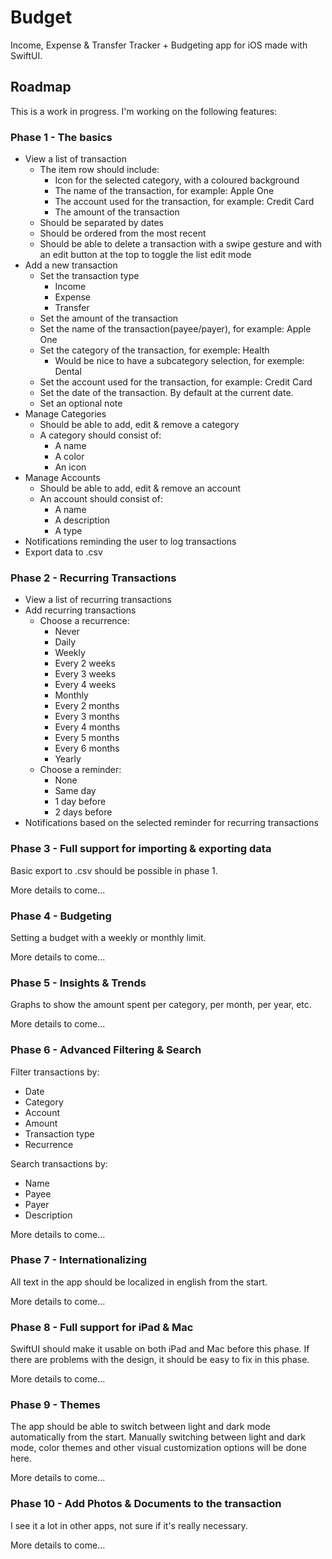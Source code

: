 # Budget

Income, Expense & Transfer Tracker + Budgeting app for iOS made with SwiftUI.

## Roadmap

This is a work in progress. I'm working on the following features:

### Phase 1 - The basics

- View a list of transaction
  - The item row should include:
    - Icon for the selected category, with a coloured background
    - The name of the transaction, for example: Apple One
    - The account used for the transaction, for example: Credit Card
    - The amount of the transaction
  - Should be separated by dates
  - Should be ordered from the most recent
  - Should be able to delete a transaction with a swipe gesture and with an edit button at the top to toggle the list edit mode
- Add a new transaction
  - Set the transaction type
    - Income
    - Expense
    - Transfer
  - Set the amount of the transaction
  - Set the name of the transaction(payee/payer), for example: Apple One
  - Set the category of the transaction, for exemple: Health
    - Would be nice to have a subcategory selection, for exemple: Dental
  - Set the account used for the transaction, for example: Credit Card
  - Set the date of the transaction. By default at the current date.
  - Set an optional note
- Manage Categories
  - Should be able to add, edit & remove a category
  - A category should consist of:
    - A name
    - A color
    - An icon
- Manage Accounts
  - Should be able to add, edit & remove an account
  - An account should consist of:
    - A name
    - A description
    - A type
- Notifications reminding the user to log transactions
- Export data to .csv

### Phase 2 - Recurring Transactions

- View a list of recurring transactions
- Add recurring transactions
  - Choose a recurrence:
    - Never
    - Daily
    - Weekly
    - Every 2 weeks
    - Every 3 weeks
    - Every 4 weeks
    - Monthly
    - Every 2 months
    - Every 3 months
    - Every 4 months
    - Every 5 months
    - Every 6 months
    - Yearly
  - Choose a reminder:
    - None
    - Same day
    - 1 day before
    - 2 days before
- Notifications based on the selected reminder for recurring transactions

### Phase 3 - Full support for importing & exporting data

Basic export to .csv should be possible in phase 1.

More details to come...

### Phase 4 - Budgeting

Setting a budget with a weekly or monthly limit.

More details to come...

### Phase 5 - Insights & Trends

Graphs to show the amount spent per category, per month, per year, etc.

More details to come...

### Phase 6 - Advanced Filtering & Search

Filter transactions by:

- Date
- Category
- Account
- Amount
- Transaction type
- Recurrence

Search transactions by:

- Name
- Payee
- Payer
- Description

More details to come...

### Phase 7 - Internationalizing

All text in the app should be localized in english from the start.

More details to come...

### Phase 8 - Full support for iPad & Mac

SwiftUI should make it usable on both iPad and Mac before this phase. If there are problems with the design, it should be easy to fix in this phase.

More details to come...

### Phase 9 - Themes

The app should be able to switch between light and dark mode automatically from the start. Manually switching between light and dark mode, color themes and other visual customization options will be done here.

More details to come...

### Phase 10 - Add Photos & Documents to the transaction

I see it a lot in other apps, not sure if it's really necessary.

More details to come...
